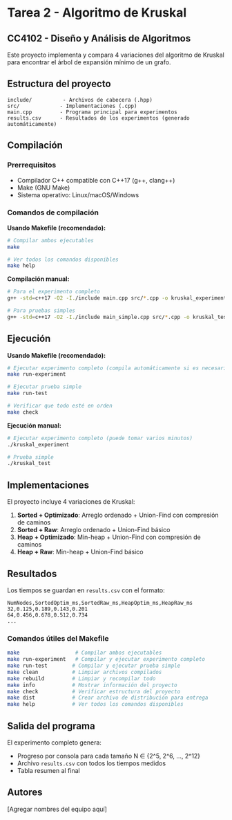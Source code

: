 # Tarea 2 - Algoritmo de Kruskal
## CC4102 - Diseño y Análisis de Algoritmos

Este proyecto implementa y compara 4 variaciones del algoritmo de Kruskal para encontrar el árbol de expansión mínimo de un grafo.

## Estructura del proyecto
```
include/          - Archivos de cabecera (.hpp)
src/             - Implementaciones (.cpp)  
main.cpp         - Programa principal para experimentos
results.csv      - Resultados de los experimentos (generado automáticamente)
```

## Compilación

### Prerrequisitos
- Compilador C++ compatible con C++17 (g++, clang++)
- Make (GNU Make)
- Sistema operativo: Linux/macOS/Windows

### Comandos de compilación

**Usando Makefile (recomendado):**
```bash
# Compilar ambos ejecutables
make

# Ver todos los comandos disponibles
make help
```

**Compilación manual:**
```bash
# Para el experimento completo
g++ -std=c++17 -O2 -I./include main.cpp src/*.cpp -o kruskal_experiment

# Para pruebas simples
g++ -std=c++17 -O2 -I./include main_simple.cpp src/*.cpp -o kruskal_test
```

## Ejecución

**Usando Makefile (recomendado):**
```bash
# Ejecutar experimento completo (compila automáticamente si es necesario)
make run-experiment

# Ejecutar prueba simple
make run-test

# Verificar que todo esté en orden
make check
```

**Ejecución manual:**
```bash
# Ejecutar experimento completo (puede tomar varios minutos)
./kruskal_experiment

# Prueba simple
./kruskal_test
```

## Implementaciones

El proyecto incluye 4 variaciones de Kruskal:

1. **Sorted + Optimizado**: Arreglo ordenado + Union-Find con compresión de caminos
2. **Sorted + Raw**: Arreglo ordenado + Union-Find básico
3. **Heap + Optimizado**: Min-heap + Union-Find con compresión de caminos  
4. **Heap + Raw**: Min-heap + Union-Find básico

## Resultados

Los tiempos se guardan en `results.csv` con el formato:
```
NumNodes,SortedOptim_ms,SortedRaw_ms,HeapOptim_ms,HeapRaw_ms
32,0.125,0.189,0.143,0.201
64,0.456,0.678,0.512,0.734
...
```

### Comandos útiles del Makefile

```bash
make                  # Compilar ambos ejecutables
make run-experiment   # Compilar y ejecutar experimento completo
make run-test        # Compilar y ejecutar prueba simple
make clean           # Limpiar archivos compilados
make rebuild         # Limpiar y recompilar todo
make info            # Mostrar información del proyecto
make check           # Verificar estructura del proyecto
make dist            # Crear archivo de distribución para entrega
make help            # Ver todos los comandos disponibles
```

## Salida del programa

El experimento completo genera:
- Progreso por consola para cada tamaño N ∈ {2^5, 2^6, ..., 2^12}
- Archivo `results.csv` con todos los tiempos medidos
- Tabla resumen al final

## Autores
[Agregar nombres del equipo aquí]